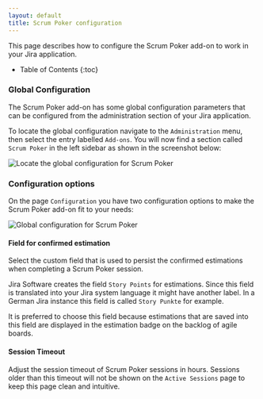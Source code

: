 ```yaml
---
layout: default
title: Scrum Poker configuration
---
```


This page describes how to configure the Scrum Poker add-on to work in your Jira application.

* Table of Contents
{:toc}

### Global Configuration

The Scrum Poker add-on has some global configuration parameters that can be configured from the administration section of your Jira application.

To locate the global configuration navigate to the `Administration` menu, then select the entry labelled `Add-ons`.
You will now find a section called `Scrum Poker` in the left sidebar as shown in the screenshot below:

![Locate the global configuration for Scrum Poker](/images/scrum-poker-configuration-locate-page.png) 

### Configuration options

On the page `Configuration` you have two configuration options to make the Scrum Poker add-on fit to your needs:

![Global configuration for Scrum Poker](/images/scrum-poker-configuration-page.png) 

#### Field for confirmed estimation

Select the custom field that is used to persist the confirmed estimations when completing a Scrum Poker session.

Jira Software creates the field `Story Points` for estimations.
Since this field is translated into your Jira system language it might have another label.
In a German Jira instance this field is called `Story Punkte` for example.

It is preferred to choose this field because estimations that are saved into this field are displayed in the estimation badge on the backlog of agile boards.

#### Session Timeout

Adjust the session timeout of Scrum Poker sessions in hours.
Sessions older than this timeout will not be shown on the `Active Sessions` page to keep this page clean and intuitive.
